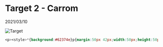 # Target 2 - Carrom

2021/03/10

![Target](https://cssbattle.dev/targets/2.png)

```css
<p><style>*{background:#62374e}p{margin:50px 42px;width:50px;height:50px;background:#fdc57b;color:#fdc57b;box-shadow:250px 0,250px 150px,0 150px
```

